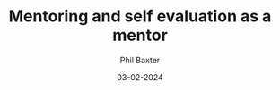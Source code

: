 ---
layout: post

title:  "Mentoring and self evaluation as a mentor"
description: 
summary: 

date:   03-02-2024
comingSoon: true

author: Phil Baxter
role: Lead Developer
profile:
---